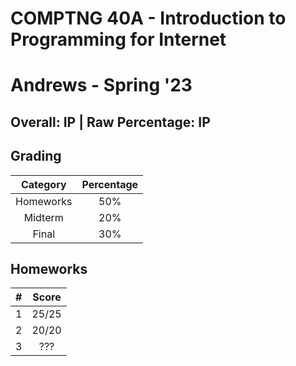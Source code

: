 # COMPTNG 40A - Introduction to Programming for Internet

# Andrews - Spring '23

## Overall: IP | Raw Percentage: IP

## Grading

| Category  | Percentage |
| :-------: | :--------: |
| Homeworks |    50%     |
|  Midterm  |    20%     |
|   Final   |    30%     |

## Homeworks

|  #   | Score |
| :--: | :---: |
|  1   | 25/25 |
|  2   | 20/20 |
|  3   |  ???  |

